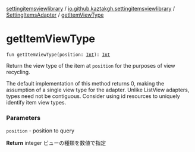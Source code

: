 [settingitemsviewlibrary](../../index.md) / [io.github.kaztakgh.settingitemsviewlibrary](../index.md) / [SettingItemsAdapter](index.md) / [getItemViewType](./get-item-view-type.md)

# getItemViewType

`fun getItemViewType(position: `[`Int`](https://kotlinlang.org/api/latest/jvm/stdlib/kotlin/-int/index.html)`): `[`Int`](https://kotlinlang.org/api/latest/jvm/stdlib/kotlin/-int/index.html)

Return the view type of the item at `position` for the purposes
of view recycling.

The default implementation of this method returns 0, making the assumption of
a single view type for the adapter. Unlike ListView adapters, types need not
be contiguous. Consider using id resources to uniquely identify item view types.

### Parameters

`position` - position to query

**Return**
integer ビューの種類を数値で指定

